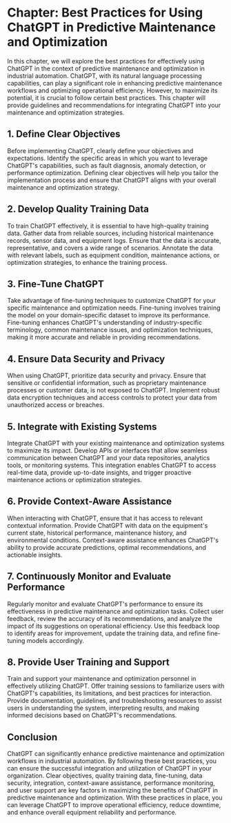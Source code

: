 Chapter: Best Practices for Using ChatGPT in Predictive Maintenance and Optimization
====================================================================================

In this chapter, we will explore the best practices for effectively using ChatGPT in the context of predictive maintenance and optimization in industrial automation. ChatGPT, with its natural language processing capabilities, can play a significant role in enhancing predictive maintenance workflows and optimizing operational efficiency. However, to maximize its potential, it is crucial to follow certain best practices. This chapter will provide guidelines and recommendations for integrating ChatGPT into your maintenance and optimization strategies.

**1. Define Clear Objectives**
------------------------------

Before implementing ChatGPT, clearly define your objectives and expectations. Identify the specific areas in which you want to leverage ChatGPT's capabilities, such as fault diagnosis, anomaly detection, or performance optimization. Defining clear objectives will help you tailor the implementation process and ensure that ChatGPT aligns with your overall maintenance and optimization strategy.

**2. Develop Quality Training Data**
------------------------------------

To train ChatGPT effectively, it is essential to have high-quality training data. Gather data from reliable sources, including historical maintenance records, sensor data, and equipment logs. Ensure that the data is accurate, representative, and covers a wide range of scenarios. Annotate the data with relevant labels, such as equipment condition, maintenance actions, or optimization strategies, to enhance the training process.

**3. Fine-Tune ChatGPT**
------------------------

Take advantage of fine-tuning techniques to customize ChatGPT for your specific maintenance and optimization needs. Fine-tuning involves training the model on your domain-specific dataset to improve its performance. Fine-tuning enhances ChatGPT's understanding of industry-specific terminology, common maintenance issues, and optimization techniques, making it more accurate and reliable in providing recommendations.

**4. Ensure Data Security and Privacy**
---------------------------------------

When using ChatGPT, prioritize data security and privacy. Ensure that sensitive or confidential information, such as proprietary maintenance processes or customer data, is not exposed to ChatGPT. Implement robust data encryption techniques and access controls to protect your data from unauthorized access or breaches.

**5. Integrate with Existing Systems**
--------------------------------------

Integrate ChatGPT with your existing maintenance and optimization systems to maximize its impact. Develop APIs or interfaces that allow seamless communication between ChatGPT and your data repositories, analytics tools, or monitoring systems. This integration enables ChatGPT to access real-time data, provide up-to-date insights, and trigger proactive maintenance actions or optimization strategies.

**6. Provide Context-Aware Assistance**
---------------------------------------

When interacting with ChatGPT, ensure that it has access to relevant contextual information. Provide ChatGPT with data on the equipment's current state, historical performance, maintenance history, and environmental conditions. Context-aware assistance enhances ChatGPT's ability to provide accurate predictions, optimal recommendations, and actionable insights.

**7. Continuously Monitor and Evaluate Performance**
----------------------------------------------------

Regularly monitor and evaluate ChatGPT's performance to ensure its effectiveness in predictive maintenance and optimization tasks. Collect user feedback, review the accuracy of its recommendations, and analyze the impact of its suggestions on operational efficiency. Use this feedback loop to identify areas for improvement, update the training data, and refine fine-tuning models accordingly.

**8. Provide User Training and Support**
----------------------------------------

Train and support your maintenance and optimization personnel in effectively utilizing ChatGPT. Offer training sessions to familiarize users with ChatGPT's capabilities, its limitations, and best practices for interaction. Provide documentation, guidelines, and troubleshooting resources to assist users in understanding the system, interpreting results, and making informed decisions based on ChatGPT's recommendations.

**Conclusion**
--------------

ChatGPT can significantly enhance predictive maintenance and optimization workflows in industrial automation. By following these best practices, you can ensure the successful integration and utilization of ChatGPT in your organization. Clear objectives, quality training data, fine-tuning, data security, integration, context-aware assistance, performance monitoring, and user support are key factors in maximizing the benefits of ChatGPT in predictive maintenance and optimization. With these practices in place, you can leverage ChatGPT to improve operational efficiency, reduce downtime, and enhance overall equipment reliability and performance.
